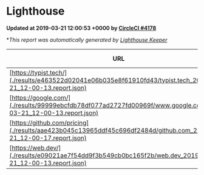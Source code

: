 
# Lighthouse

**Updated at 2019-03-21 12:00:53 +0000 by [CircleCI #4178](https://circleci.com/gh/ItinerisLtd/lighthouse-keeper-example/4178)**

**This report was automatically generated by [Lighthouse Keeper](https://github.com/itinerisltd/lighthouse-keeper)*

| URL | Performance | Accessibility | Best Practices | SEO | PWA | Updated At |
| --- | --- | --- | --- | --- | --- | --- |
| [https://typist.tech/](./results/e463522d02041e06b035e8f61910fd43/typist.tech_2019-03-21_12-00-13.report.json) | 1 |  |  |  |  | 2019-03-21T12:00:13.726Z |
| [https://google.com/](./results/99999ebcfdb78df077ad2727fd00969f/www.google.com_2019-03-21_12-00-13.report.json) | 0.93 | 0.71 | 0.93 | 0.82 | 0.58 | 2019-03-21T12:00:13.688Z |
| [https://github.com/pricing](./results/aae423b045c13965ddf45c696df2484d/github.com_2019-03-21_12-00-17.report.json) | 0.87 | 0.89 | 0.93 | 0.9 | 0.58 | 2019-03-21T12:00:17.851Z |
| [https://web.dev/](./results/e09021ae7f54dd9f3b549cb0bc165f2b/web.dev_2019-03-21_12-00-13.report.json) | 0.97 | 0.93 | 1 | 0.96 | 1 | 2019-03-21T12:00:13.266Z |
